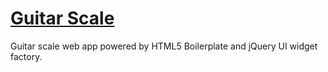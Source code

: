 # [Guitar Scale](http://guitar-scale.heavymery.net)


Guitar scale web app powered by HTML5 Boilerplate and jQuery UI widget factory.



